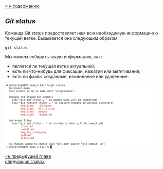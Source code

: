 [< к содержанию](readme.md)

## *Git status*

Команда Git status предоставляет нам всю необходимую информацию о текущей ветке. Вызывается она следующим образом:

```bash=
git status
```

Мы можем собирать такую информацию, как:
+ является ли текущая ветка актуальной;
+ есть ли что-нибудь для фиксации, нажатия или вытягивания;
+ есть ли файлы созданные, измененные или удаленные. 

![image](img_status.png)

[<к предыдущей главе](commit.md)   
[следующая глава>](push.md)